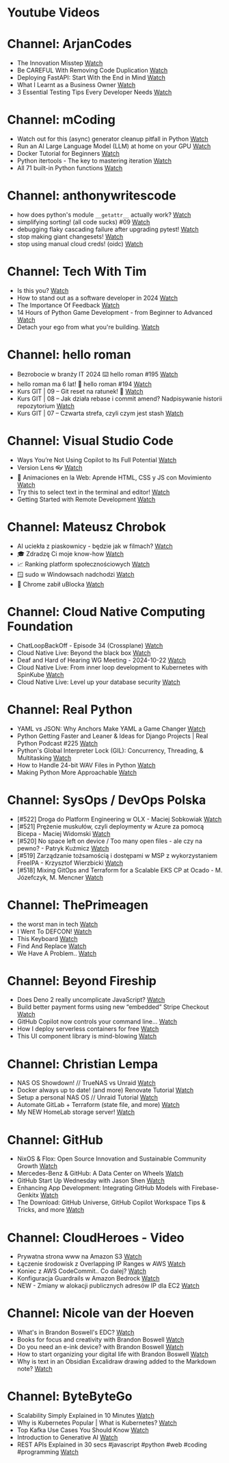 
Youtube Videos
==============

# Channel: ArjanCodes
  
 - The Innovation Misstep  [Watch](https://youtu.be/37fDArEgOI8)  
 - Be CAREFUL With Removing Code Duplication  [Watch](https://youtu.be/6AGDnJ_26uw)  
 - Deploying FastAPI: Start With the End in Mind  [Watch](https://youtu.be/A5I45e0CDbI)  
 - What I Learnt as a Business Owner  [Watch](https://youtu.be/awqWiYUJy9k)  
 - 3 Essential Testing Tips Every Developer Needs  [Watch](https://youtu.be/meeA-bFOcuk)
# Channel: mCoding
  
 - Watch out for this (async) generator cleanup pitfall in Python  [Watch](https://youtu.be/N56Jrqc7SBk)  
 - Run an AI Large Language Model (LLM) at home on your GPU  [Watch](https://youtu.be/RejIVgfER-4)  
 - Docker Tutorial for Beginners  [Watch](https://youtu.be/b0HMimUb4f0)  
 - Python itertools - The key to mastering iteration  [Watch](https://youtu.be/1p7xa_BHYDs)  
 - All 71 built-in Python functions  [Watch](https://youtu.be/7Qu_KXc7xSI)
# Channel: anthonywritescode
  
 - how does python's module `__getattr__` actually work?  [Watch](https://youtu.be/K1-wYUSQoF8)  
 - simplifying sorting! (all code sucks) #09  [Watch](https://youtu.be/VEG2kj87Uxw)  
 - debugging flaky cascading failure after upgrading pytest!  [Watch](https://youtu.be/zyZXdvJgGPM)  
 - stop making giant changesets!  [Watch](https://youtu.be/Gu6XrmfwivI)  
 - stop using manual cloud creds! (oidc)  [Watch](https://youtu.be/YCGb7RP960E)
# Channel: Tech With Tim
  
 - Is this you?  [Watch](https://youtu.be/UakWmMBEN4c)  
 - How to stand out as a software developer in 2024  [Watch](https://youtu.be/QwxnUNd4nP4)  
 - The Importance Of Feedback  [Watch](https://youtu.be/a7_wP5Tw01E)  
 - 14 Hours of Python Game Development - from Beginner to Advanced  [Watch](https://youtu.be/RuTmd4g5K8Q)  
 - Detach your ego from what you're building.  [Watch](https://youtu.be/QMm_e9soy8g)
# Channel: hello roman
  
 - Bezrobocie w branży IT 2024 ⌨️ hello roman #195  [Watch](https://youtu.be/3A0h9uNj0Z4)  
 - hello roman ma 6 lat!  🎉  hello roman #194  [Watch](https://youtu.be/2VcweF4sVRE)  
 - Kurs GIT | 09 – Git reset na ratunek! 🛟  [Watch](https://youtu.be/vri36csppEY)  
 - Kurs GIT | 08 – Jak działa rebase i commit amend? Nadpisywanie historii repozytorium  [Watch](https://youtu.be/4GKI4Gz97TE)  
 - Kurs GIT | 07 – Czwarta strefa, czyli czym jest stash  [Watch](https://youtu.be/T9n2tF60cY0)
# Channel: Visual Studio Code
  
 - Ways You’re Not Using Copilot to Its Full Potential  [Watch](https://youtu.be/SLMfhuptCo8)  
 - Version Lens 👓  [Watch](https://youtu.be/JWxXhQrRpMQ)  
 - 🔴 Animaciones en la Web: Aprende HTML, CSS y JS con Movimiento  [Watch](https://youtu.be/JcPyHU6a4zY)  
 - Try this to select text in the terminal and editor!  [Watch](https://youtu.be/NQngxM6GD9g)  
 - Getting Started with Remote Development  [Watch](https://youtu.be/QA9jlp-o5vQ)
# Channel: Mateusz Chrobok
  
 - AI uciekła z piaskownicy - będzie jak w filmach?  [Watch](https://youtu.be/O0TAYlQ8RVk)  
 - 🎓 Zdradzę Ci moje know-how  [Watch](https://youtu.be/PqoWDrGiR4E)  
 - 📈 Ranking platform społecznościowych  [Watch](https://youtu.be/4pm80_W4O9c)  
 - 🪟 sudo w Windowsach nadchodzi  [Watch](https://youtu.be/NM3mPJsggpQ)  
 - 🥷 Chrome zabił uBlocka  [Watch](https://youtu.be/m7nHDu9F9-Q)
# Channel: Cloud Native Computing Foundation
  
 - ChatLoopBackOff - Episode 34 (Crossplane)  [Watch](https://youtu.be/rqpQgnvSaeY)  
 - Cloud Native Live: Beyond the black box  [Watch](https://youtu.be/CZ8nj2_bzR8)  
 - Deaf and Hard of Hearing WG Meeting - 2024-10-22  [Watch](https://youtu.be/UGXQ4Zx1Ong)  
 - Cloud Native Live: From inner loop development to Kubernetes with SpinKube  [Watch](https://youtu.be/ke5W8eFx1gM)  
 - Cloud Native Live: Level up your database security  [Watch](https://youtu.be/hoprkEsqLcg)
# Channel: Real Python
  
 - YAML vs JSON: Why Anchors Make YAML a Game Changer  [Watch](https://youtu.be/0Vl7IVc0OFI)  
 - Python Getting Faster and Leaner & Ideas for Django Projects | Real Python Podcast #225  [Watch](https://youtu.be/0XHKjHgrlP0)  
 - Python's Global Interpreter Lock (GIL): Concurrency, Threading, & Multitasking  [Watch](https://youtu.be/yBX89xUmnyk)  
 - How to Handle 24-bit WAV Files in Python  [Watch](https://youtu.be/kD0JbpW-n5I)  
 - Making Python More Approachable  [Watch](https://youtu.be/jeJFUHBXLAk)
# Channel: SysOps / DevOps Polska
  
 - [#522] Droga do Platform Engineering w OLX - Maciej Sobkowiak  [Watch](https://youtu.be/rQKbypWsNCI)  
 - [#521] Prężenie muskułów, czyli deploymenty w Azure za pomocą Bicepa - Maciej Widomski  [Watch](https://youtu.be/7PKUj37mBlI)  
 - [#520] No space left on device / Too many open files - ale czy na pewno? - Patryk Kuźmicz  [Watch](https://youtu.be/mhoB8ZSUbbw)  
 - [#519] Zarządzanie tożsamością i dostępami w MSP z wykorzystaniem FreeIPA - Krzysztof Wierzbicki  [Watch](https://youtu.be/Gu0ziZbrlmY)  
 - [#518] Mixing GitOps and Terraform for a Scalable EKS CP at Ocado - M. Józefczyk, M. Mencner  [Watch](https://youtu.be/Bgkd07dxaBA)
# Channel: ThePrimeagen
  
 - the worst man in tech  [Watch](https://youtu.be/A_XGsAl-LqY)  
 - I Went To DEFCON!  [Watch](https://youtu.be/GwcFxTuMYmU)  
 - This Keyboard  [Watch](https://youtu.be/dhuX9t2j5Hc)  
 - Find And Replace  [Watch](https://youtu.be/v2a6Nv7RSd0)  
 - We Have A Problem..  [Watch](https://youtu.be/1-0r90bm6CE)
# Channel: Beyond Fireship
  
 - Does Deno 2 really uncomplicate JavaScript?  [Watch](https://youtu.be/8IHhvkaVqVE)  
 - Build better payment forms using new “embedded” Stripe Checkout  [Watch](https://youtu.be/7WFXl4-aCxs)  
 - GitHub Copilot now controls your command line...  [Watch](https://youtu.be/P8MfgV9us4o)  
 - How I deploy serverless containers for free  [Watch](https://youtu.be/cw34KMPSt4k)  
 - This UI component library is mind-blowing  [Watch](https://youtu.be/RPa3_AD1_Vs)
# Channel: Christian Lempa
  
 - NAS OS Showdown! // TrueNAS vs Unraid  [Watch](https://youtu.be/BmpzgcslQRQ)  
 - Docker always up to date! (and more) Renovate Tutorial  [Watch](https://youtu.be/FoUE3HPorPY)  
 - Setup a personal NAS OS // Unraid Tutorial  [Watch](https://youtu.be/Y2VkyZiPaM8)  
 - Automate GitLab + Terraform (state file, and more)  [Watch](https://youtu.be/X-Amz-Hdy8Q)  
 - My NEW HomeLab storage server!  [Watch](https://youtu.be/HriJkdgNlKs)
# Channel: GitHub
  
 - NixOS & Flox: Open Source Innovation and Sustainable Community Growth  [Watch](https://youtu.be/5ZqyewSRTg8)  
 - Mercedes-Benz & GitHub: A Data Center on Wheels  [Watch](https://youtu.be/yRVk86cvybg)  
 - GitHub Start Up Wednesday with Jason Shen  [Watch](https://youtu.be/IfvJMcLrTkA)  
 - Enhancing App Development: Integrating GitHub Models with Firebase-Genkitx  [Watch](https://youtu.be/xPZBNtoXgnk)  
 - The Download: GitHub Universe, GitHub Copilot Workspace Tips & Tricks, and more  [Watch](https://youtu.be/AQW5eY5aX-s)
# Channel: CloudHeroes - Video
  
 - Prywatna strona www na Amazon S3  [Watch](https://youtu.be/483QNc4XXBc)  
 - Łączenie środowisk z Overlapping IP Ranges w AWS  [Watch](https://youtu.be/71qb57dMMFs)  
 - Koniec z AWS CodeCommit.. Co dalej?  [Watch](https://youtu.be/fkggBFBDOVk)  
 - Konfiguracja Guardrails w Amazon Bedrock  [Watch](https://youtu.be/mVQrBKucLGM)  
 - NEW - Zmiany w alokacji publicznych adresów IP dla EC2  [Watch](https://youtu.be/ltZzJRP3Wxg)
# Channel: Nicole van der Hoeven
  
 - What's in Brandon Boswell's EDC?  [Watch](https://youtu.be/Noswl0jCA4k)  
 - Books for focus and creativity with Brandon Boswell  [Watch](https://youtu.be/Ugc4U8Rx7RM)  
 - Do you need an e-ink device? with Brandon Boswell  [Watch](https://youtu.be/uUKPV6mWMFM)  
 - How to start organizing your digital life with Brandon Boswell  [Watch](https://youtu.be/Ykhyw3T3ICU)  
 - Why is text in an Obsidian Excalidraw drawing added to the Markdown note?  [Watch](https://youtu.be/HG5IuDIWHgY)
# Channel: ByteByteGo
  
 - Scalability Simply Explained in 10 Minutes  [Watch](https://youtu.be/EWS_CIxttVw)  
 - Why is Kubernetes Popular | What is Kubernetes?  [Watch](https://youtu.be/lv0DdVLZuHc)  
 - Top Kafka Use Cases You Should Know  [Watch](https://youtu.be/Ajz6dBp_EB4)  
 - Introduction to Generative AI  [Watch](https://youtu.be/2p5OHDxR2l8)  
 - REST APIs Explained in 30 secs #javascript #python #web #coding #programming  [Watch](https://youtu.be/hQUjpbb75eY)